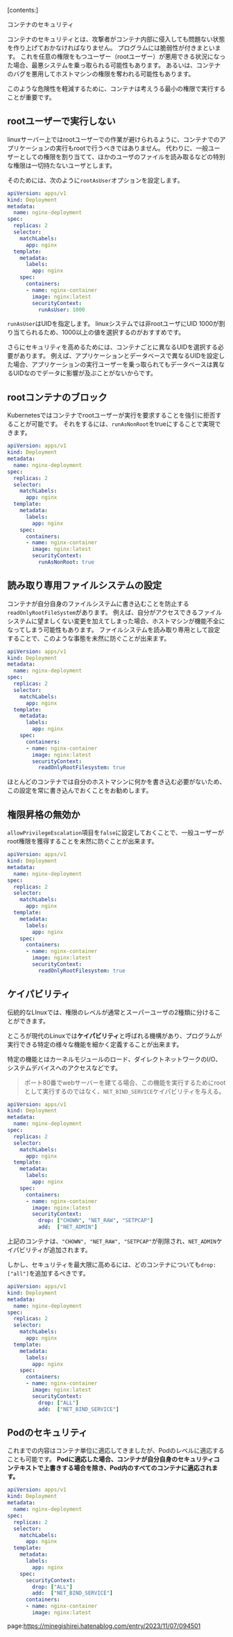 

[contents:]

コンテナのセキュリティ


コンテナのセキュリティとは、攻撃者がコンテナ内部に侵入しても問題ない状態を作り上げておかなければなりません。
プログラムには脆弱性が付きまといます。
これを任意の権限をもつユーザー（rootユーザー）が悪用できる状況になった場合、最悪システムを乗っ取られる可能性もあります。
あるいは、コンテナのバグを悪用してホストマシンの権限を奪われる可能性もあります。

このような危険性を軽減するために、コンテナは考えうる最小の権限で実行することが重要です。

## rootユーザーで実行しない

linuxサーバー上ではrootユーザーでの作業が避けられるように、コンテナでのアプリケーションの実行もrootで行うべきではありません。
代わりに、一般ユーザーとしての権限を割り当てて、ほかのユーザのファイルを読み取るなどの特別な権限は一切持たないユーザとします。

そのためには、次のように`rootAsUser`オプションを設定します。

```yml
apiVersion: apps/v1
kind: Deployment
metadata:
  name: nginx-deployment
spec:
  replicas: 2
  selector:
    matchLabels:
      app: nginx
  template:
    metadata:
      labels:
        app: nginx
    spec:
      containers:
      - name: nginx-container
        image: nginx:latest
        securityContext:
          runAsUser: 1000
```

`runAsUser`はUIDを指定します。
linuxシステムでは非rootユーザにUID 1000が割り当てられるため、1000以上の値を選択するのがおすすめです。

さらにセキュリティを高めるためには、コンテナごとに異なるUIDを選択する必要があります。
例えば、アプリケーションとデータベースで異なるUIDを設定した場合、アプリケーションの実行ユーザーを乗っ取られてもデータベースは異なるUIDなのでデータに影響が及ぶことがないからです。

## rootコンテナのブロック

Kubernetesではコンテナでrootユーザーが実行を要求することを強引に拒否することが可能です。
それをするには、`runAsNonRoot`をtrueにすることで実現できます。


```yml
apiVersion: apps/v1
kind: Deployment
metadata:
  name: nginx-deployment
spec:
  replicas: 2
  selector:
    matchLabels:
      app: nginx
  template:
    metadata:
      labels:
        app: nginx
    spec:
      containers:
      - name: nginx-container
        image: nginx:latest
        securityContext:
          runAsNonRoot: true
```



## 読み取り専用ファイルシステムの設定

コンテナが自分自身のファイルシステムに書き込むことを防止する`readOnlyRootFileSystem`があります。
例えば、自分がアクセスできるファイルシステムに望ましくない変更を加えてしまった場合、ホストマシンが機能不全になってしまう可能性もあります。
ファイルシステムを読み取り専用として設定することで、このような事態を未然に防ぐことが出来ます。


```yml
apiVersion: apps/v1
kind: Deployment
metadata:
  name: nginx-deployment
spec:
  replicas: 2
  selector:
    matchLabels:
      app: nginx
  template:
    metadata:
      labels:
        app: nginx
    spec:
      containers:
      - name: nginx-container
        image: nginx:latest
        securityContext:
          readOnlyRootFilesystem: true
```

ほとんどのコンテナでは自分のホストマシンに何かを書き込む必要がないため、この設定を常に書き込んでおくことをお勧めします。

## 権限昇格の無効か

`allowPrivilegeEscalation`項目を`false`に設定しておくことで、一般ユーザーがroot権限を獲得することを未然に防ぐことが出来ます。

```yml
apiVersion: apps/v1
kind: Deployment
metadata:
  name: nginx-deployment
spec:
  replicas: 2
  selector:
    matchLabels:
      app: nginx
  template:
    metadata:
      labels:
        app: nginx
    spec:
      containers:
      - name: nginx-container
        image: nginx:latest
        securityContext:
          readOnlyRootFilesystem: true
```


## ケイパビリティ

伝統的なLInuxでは、権限のレベルが通常とスーパーユーザの2種類に分けることができます。

ところが現代のLinuxでは**ケイパビリティ**と呼ばれる機構があり、プログラムが実行できる特定の様々な機能を細かく定義することが出来ます。

特定の機能とはカーネルモジュールのロード、ダイレクトネットワークのI/O、システムデバイスへのアクセスなどです。

> ポート80番でwebサーバーを建てる場合、この機能を実行するためにrootとして実行するのではなく、`NET_BIND_SERVICE`ケイパビリティを与える。

```yml
apiVersion: apps/v1
kind: Deployment
metadata:
  name: nginx-deployment
spec:
  replicas: 2
  selector:
    matchLabels:
      app: nginx
  template:
    metadata:
      labels:
        app: nginx
    spec:
      containers:
      - name: nginx-container
        image: nginx:latest
        securityContext:
          drop: ["CHOWN", "NET_RAW", "SETPCAP"]
          add:  ["NET_ADMIN"]
```

上記のコンテナは、`"CHOWN", "NET_RAW", "SETPCAP"`が削除され、`NET_ADMIN`ケイパビリティが追加されます。

しかし、セキュリティを最大限に高めるには、どのコンテナについても`drop: ["all"]`を追加するべきです。

```yml
apiVersion: apps/v1
kind: Deployment
metadata:
  name: nginx-deployment
spec:
  replicas: 2
  selector:
    matchLabels:
      app: nginx
  template:
    metadata:
      labels:
        app: nginx
    spec:
      containers:
      - name: nginx-container
        image: nginx:latest
        securityContext:
          drop: ["ALL"]
          add:  ["NET_BIND_SERVICE"]
```


## Podのセキュリティ

これまでの内容はコンテナ単位に適応してきましたが、Podのレベルに適応することも可能です。
**Podに適応した場合、コンテナが自分自身のセキュリティコンテキストで上書きする場合を除き、Pod内のすべてのコンテナに適応されます。**


```yml
apiVersion: apps/v1
kind: Deployment
metadata:
  name: nginx-deployment
spec:
  replicas: 2
  selector:
    matchLabels:
      app: nginx
  template:
    metadata:
      labels:
        app: nginx
    spec:
      securityContext:
        drop: ["ALL"]
        add:  ["NET_BIND_SERVICE"]
      containers:
      - name: nginx-container
        image: nginx:latest
```






















page:https://minegishirei.hatenablog.com/entry/2023/11/07/094501